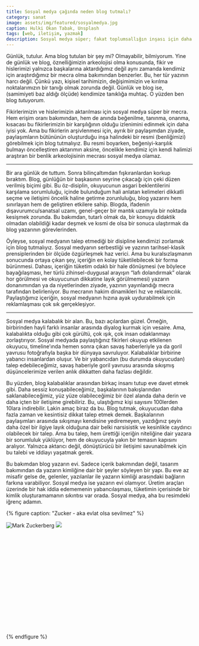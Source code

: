 ```yaml
---
title: Sosyal medya çağında neden blog tutmalı?
category: sanat
image: assets/img/featured/sosyalmedya.jpg
caption: Hulki Okan Tabak, Unsplash
tags: [web, iletişim, yazmak]
description: Sosyal medya süper; fakat toplumsallığın inşası için daha yavaş ve daha yakın diyaloglara ihtiyaç var.
--- 
```


Günlük, tutulur. Ama blog tutulan bir şey mi? Olmayabilir, bilmiyorum. Yine de günlük ve blog, öznelliğimizin arkeolojisi olma konusunda, fikir ve hislerimizi yalnızca başkalarına aktardığımız değil aynı zamanda kendimiz için araştırdığımız bir mecra olma bakımından benzerler. Bu, her tür yazının harcı değil. Çünkü yazı, kişisel tarihimizin, değişimimizin ve kırılma noktalarımızın bir tanığı olmak zorunda değil. Günlük ve blog ise, (samimiyeti baz aldığı ölçüde) kendimize tanıklığa muhtaç. O yüzden ben blog _tutuyorum_. 

Fikirlerimizin ve hislerimizin aktarılması için sosyal medya süper bir mecra. Hem erişim oranı bakımından, hem de anında beğenilme, tanınma, onanma, kısacası bu fikirlerimizin bir karşılığının olduğu izlenimini edinmek için daha iyisi yok. Ama bu fikirlerin arşivlenmesi için, ayrık bir paylaşımdan ziyade, paylaşımların bütününün oluşturduğu inşa halindeki bir resmi (benliğimizi) görebilmek için blog tutmalıyız. Bu resmi boyarken, beğeniyi-karşılık bulmayı öncelleştiren aktarımın aksine, öncelikle kendimiz için kendi halimizi araştıran bir benlik arkeolojisinin mecrası sosyal medya olamaz.  

----

Bir ara günlük de tuttum. Sonra bilinçaltımdan fışkıranlardan korkup bıraktım. Blog, günlüğün bir başkasının seyrine çıkacağı için çeki düzen verilmiş biçimi gibi. Bu öz-disiplin, okuyucunun asgari beklentilerini karşılama sorumluluğu, içinde bulunduğum hali anlatan kelimeleri dikkatli seçme ve iletişimi öncelik haline getirme zorunluluğu, blog yazarını hem sınırlayan hem de geliştiren etkilere sahip. Blogda, ifadenin dışavurumcu/sanatsal uzamı, genel-geçer bir mantık uzamıyla bir noktada kesişmek zorunda. Bu bakımdan, tutarlı olmak da, bir konuyu didaktik olmadan olabildiği kadar deşmek ve kısmi de olsa bir sonuca ulaştırmak da blog yazarının görevlerinden. 

Öyleyse, sosyal medyanın talep etmediği bir disipline kendimizi zorlamak için blog tutmalıyız. Sosyal medyanın serbestliği ve yazının tarihsel-klasik prensiplerinden bir ölçüde özgürleşmek haz verici. Ama bu kuralsızlaşmanın sonucunda ortaya çıkan şey, içeriğin en kolay tüketilebilecek bir forma bürünmesi. Dahası, içeriğin tüketim odaklı bir hale dönüşmesi (ve böylece bayağılaşması, her türlü zihinsel-duygusal arayışın “lafı dolandırmak” olarak hor görülmesi ve okuyucunun dikkatine layık görülmemesi) yazarın donanımından ya da niyetlerinden ziyade, yazının yayınlandığı mecra tarafından belirleniyor. Bu mecranın hakim dinamikleri hız ve reklamcılık. Paylaştığımız içeriğin, sosyal medyanın hızına ayak uydurabilmek için reklamlaşması çok sık gerçekleşiyor. 

----

Sosyal medya kalabalık bir alan. Bu, bazı açılardan güzel. Örneğin, birbirinden hayli farklı insanlar arasında diyalog kurmak için vesaire. Ama, kalabalıkta olduğu gibi çok gürültü, çok ışık, çok insan odaklanmayı zorlaştırıyor. Sosyal medyada paylaştığınız fikirleri okuyup etkilenen okuyucu, timeline’ında hemen sonra çıkan savaş haberleriyle ya da goril yavrusu fotoğrafıyla başka bir dünyaya savruluyor. Kalabalıklar birbirine yabancı insanlardan oluşur. Ve bir yabancıdan (bu durumda okuyucudan) talep edebileceğimiz, savaş haberiyle goril yavrusu arasında sıkışmış düşüncelerimize verilen anlık dikkatten daha fazlası değildir. 

Bu yüzden, blog kalabalıklar arasından birkaç insanı tutup eve davet etmek gibi. Daha sessiz konuşabileceğimiz, başkalarının bakışlarından saklanabileceğimiz, yüz yüze olabileceğimiz bir özel alanda daha derin ve daha içten bir iletişime girebiliriz. Bu, ulaştığımız kişi sayısını 100lerden 10lara indirebilir. Lakin amaç biraz da bu. Blog tutmak, okuyucudan daha fazla zaman ve kesintisiz dikkat talep etmek demek. Başkalarının paylaşımları arasında sıkışmayı kendisine yediremeyen, yazdığınız şeyin daha özel bir ilgiye layık olduğuna dair belki narsisistik ve kesinlikle caydırıcı olabilecek bir talep. Ama bu talep, hem ürettiği içeriğin niteliğine dair yazara bir sorumluluk yüklüyor, hem de okuyucuyla yakın bir temasın kapısını aralıyor. Yalnızca aktarıcı değil, dönüştürücü bir iletişimi savunabilmek için bu talebi ve iddiayı yaşatmak gerek. 

Bu bakımdan blog yazarın evi. Sadece içerik bakımından değil, tasarım bakımından da yazarın kimliğine dair bir şeyler söyleyen bir yapı. Bu eve az misafir gelse de, gelenler, yazılanlar ile yazarın kimliği arasındaki bağların farkına varabiliyor. Sosyal medya ise yazarın evi olamıyor. Üretim araçları üzerinde bir hak iddia edememenin yabancılaşması, tüketimin içerisinde bir kimlik oluşturamamanın sıkıntısı var orada. Sosyal medya, aha bu resimdeki iğrenç adamın. 

{% figure caption: "Zucker - aka evlat olsa sevilmez" %}
<div class="ratio-box" style="padding-bottom: 56.2222222%">
<img alt="Mark Zuckerberg" class="lazyload" data-src="/assets/img/others/zucker.jpg">
<noscript>
<img src="/assets/img/others/zucker.jpg">
</noscript>
</div>
{% endfigure %}





